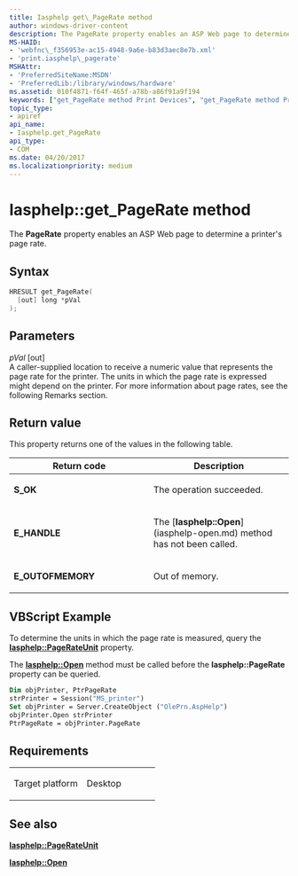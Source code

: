 ```yaml
---
title: Iasphelp get\_PageRate method
author: windows-driver-content
description: The PageRate property enables an ASP Web page to determine a printer's page rate.
MS-HAID:
- 'webfnc\_f356953e-ac15-4948-9a6e-b83d3aec8e7b.xml'
- 'print.iasphelp\_pagerate'
MSHAttr:
- 'PreferredSiteName:MSDN'
- 'PreferredLib:/library/windows/hardware'
ms.assetid: 010f4871-f64f-465f-a78b-a86f91a9f194
keywords: ["get_PageRate method Print Devices", "get_PageRate method Print Devices , Iasphelp interface", "Iasphelp interface Print Devices , get_PageRate method"]
topic_type:
- apiref
api_name:
- Iasphelp.get_PageRate
api_type:
- COM
ms.date: 04/20/2017
ms.localizationpriority: medium
---
```


# Iasphelp::get\_PageRate method

The **PageRate** property enables an ASP Web page to determine a printer's page rate.

Syntax
------

```cpp
HRESULT get_PageRate(
  [out] long *pVal
);
```

Parameters
----------

*pVal* \[out\]  
A caller-supplied location to receive a numeric value that represents the page rate for the printer. The units in which the page rate is expressed might depend on the printer. For more information about page rates, see the following Remarks section.

Return value
------------

This property returns one of the values in the following table.

<table>
<colgroup>
<col width="50%" />
<col width="50%" />
</colgroup>
<thead>
<tr class="header">
<th>Return code</th>
<th>Description</th>
</tr>
</thead>
<tbody>
<tr class="odd">
<td><strong>S_OK</strong></td>
<td><p>The operation succeeded.</p></td>
</tr>
<tr class="even">
<td><strong>E_HANDLE</strong></td>
<td><p>The [<strong>Iasphelp::Open</strong>](iasphelp-open.md) method has not been called.</p></td>
</tr>
<tr class="odd">
<td><strong>E_OUTOFMEMORY</strong></td>
<td><p>Out of memory.</p></td>
</tr>
</tbody>
</table>

## VBScript Example


To determine the units in which the page rate is measured, query the [**Iasphelp::PageRateUnit**](iasphelp-pagerateunit.md) property.

The [**Iasphelp::Open**](iasphelp-open.md) method must be called before the **Iasphelp::PageRate** property can be queried.

```vb
Dim objPrinter, PtrPageRate
strPrinter = Session("MS_printer")
Set objPrinter = Server.CreateObject ("OlePrn.AspHelp")
objPrinter.Open strPrinter
PtrPageRate = objPrinter.PageRate
```

Requirements
------------

<table>
<colgroup>
<col width="50%" />
<col width="50%" />
</colgroup>
<tbody>
<tr class="odd">
<td><p>Target platform</p></td>
<td>Desktop</td>
</tr>
</tbody>
</table>

## See also

[**Iasphelp::PageRateUnit**](iasphelp-pagerateunit.md)

[**Iasphelp::Open**](iasphelp-open.md)
